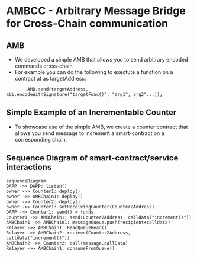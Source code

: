 # AMBCC - Arbitrary Message Bridge for Cross-Chain communication

## AMB
- We developed a simple AMB that allows you to send arbitrary encoded commands cross-chain.
- For example you can do the following to exectute a function on a contract at as targetAddress:
```solidity
        AMB.send(targetAddress, abi.encodeWithSignature("targetFunc()", "arg1", arg2"...));

```

## Simple Example of an Incrementable Counter
- To showcase use of the simple AMB, we create a counter contract that allows you send message to increment a smart-contract on a corresponding chain.

## Sequence Diagram of smart-contract/service interactions
```mermaid
sequenceDiagram
DAPP ->> DAPP: listen()
owner ->> Counter1: deploy()
owner ->> AMBChain1: deploy()
owner ->> Counter2: deploy()
owner ->> Counter1: setReceivingCounter(Counter2Address)
DAPP ->> Counter1: send() + funds
Counter1 ->> AMBChain1: send(Counter2Address, calldata("increment()"))
AMBChain1 ->> AMBChain1: messageQueue.push(recipient+calldata)
Relayer ->> AMBChain1: ReadQueueHead()
Relayer ->> AMBChain2: recieve(Counter2Address, calldata("increment()"))
AMBChain2 ->> Counter2: call(message.callData)
Relayer ->> AMBChain1: consumeFromQueue()
```